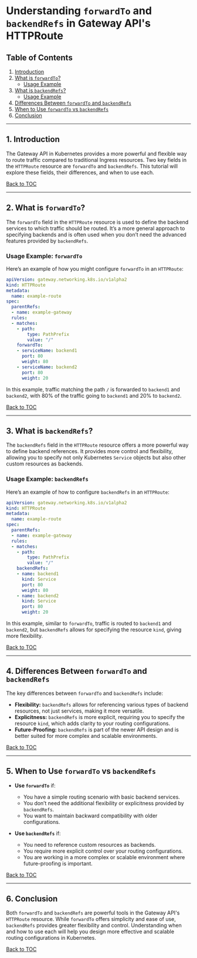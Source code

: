 
# Understanding `forwardTo` and `backendRefs` in Gateway API's HTTPRoute

## Table of Contents

1. [Introduction](#introduction)
2. [What is `forwardTo`?](#what-is-forwardto)
   - [Usage Example](#usage-example-forwardto)
3. [What is `backendRefs`?](#what-is-backendrefs)
   - [Usage Example](#usage-example-backendrefs)
4. [Differences Between `forwardTo` and `backendRefs`](#differences-between-forwardto-and-backendrefs)
5. [When to Use `forwardTo` vs `backendRefs`](#when-to-use-forwardto-vs-backendrefs)
6. [Conclusion](#conclusion)

---

## 1. Introduction
The Gateway API in Kubernetes provides a more powerful and flexible way to route traffic compared to traditional Ingress resources. Two key fields in the `HTTPRoute` resource are `forwardTo` and `backendRefs`. This tutorial will explore these fields, their differences, and when to use each.

[Back to TOC](#table-of-contents)

---

## 2. What is `forwardTo`?
The `forwardTo` field in the `HTTPRoute` resource is used to define the backend services to which traffic should be routed. It’s a more general approach to specifying backends and is often used when you don’t need the advanced features provided by `backendRefs`.

### Usage Example: `forwardTo`
Here’s an example of how you might configure `forwardTo` in an `HTTPRoute`:

```yaml
apiVersion: gateway.networking.k8s.io/v1alpha2
kind: HTTPRoute
metadata:
  name: example-route
spec:
  parentRefs:
  - name: example-gateway
  rules:
  - matches:
    - path:
        type: PathPrefix
        value: "/"
    forwardTo:
    - serviceName: backend1
      port: 80
      weight: 80
    - serviceName: backend2
      port: 80
      weight: 20
```

In this example, traffic matching the path `/` is forwarded to `backend1` and `backend2`, with 80% of the traffic going to `backend1` and 20% to `backend2`.

[Back to TOC](#table-of-contents)

---

## 3. What is `backendRefs`?
The `backendRefs` field in the `HTTPRoute` resource offers a more powerful way to define backend references. It provides more control and flexibility, allowing you to specify not only Kubernetes `Service` objects but also other custom resources as backends.

### Usage Example: `backendRefs`
Here’s an example of how to configure `backendRefs` in an `HTTPRoute`:

```yaml
apiVersion: gateway.networking.k8s.io/v1alpha2
kind: HTTPRoute
metadata:
  name: example-route
spec:
  parentRefs:
  - name: example-gateway
  rules:
  - matches:
    - path:
        type: PathPrefix
        value: "/"
    backendRefs:
    - name: backend1
      kind: Service
      port: 80
      weight: 80
    - name: backend2
      kind: Service
      port: 80
      weight: 20
```

In this example, similar to `forwardTo`, traffic is routed to `backend1` and `backend2`, but `backendRefs` allows for specifying the resource `kind`, giving more flexibility.

[Back to TOC](#table-of-contents)

---

## 4. Differences Between `forwardTo` and `backendRefs`
The key differences between `forwardTo` and `backendRefs` include:

- **Flexibility:** `backendRefs` allows for referencing various types of backend resources, not just services, making it more versatile.
- **Explicitness:** `backendRefs` is more explicit, requiring you to specify the resource `kind`, which adds clarity to your routing configurations.
- **Future-Proofing:** `backendRefs` is part of the newer API design and is better suited for more complex and scalable environments.

[Back to TOC](#table-of-contents)

---

## 5. When to Use `forwardTo` vs `backendRefs`
- **Use `forwardTo`** if:
  - You have a simple routing scenario with basic backend services.
  - You don’t need the additional flexibility or explicitness provided by `backendRefs`.
  - You want to maintain backward compatibility with older configurations.

- **Use `backendRefs`** if:
  - You need to reference custom resources as backends.
  - You require more explicit control over your routing configurations.
  - You are working in a more complex or scalable environment where future-proofing is important.

[Back to TOC](#table-of-contents)

---

## 6. Conclusion
Both `forwardTo` and `backendRefs` are powerful tools in the Gateway API's `HTTPRoute` resource. While `forwardTo` offers simplicity and ease of use, `backendRefs` provides greater flexibility and control. Understanding when and how to use each will help you design more effective and scalable routing configurations in Kubernetes.

[Back to TOC](#table-of-contents)

